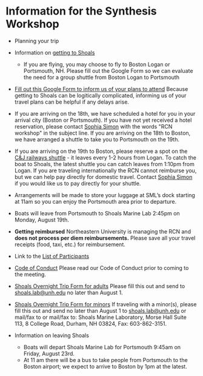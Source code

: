 # Information for the Synthesis Workshop

* Planning your trip

 * Information on [getting to Shoals](https://www.shoalsmarinelaboratory.org/getting-shoals)
   * If you are flying, you may choose to fly to Boston Logan or Portsmouth, NH. Please fill out the Google Form so we can evaluate the need for a group shuttle from Boston Logan to Portsmouth

  * [Fill out this Google Form to inform us of your plans to attend](https://docs.google.com/forms/d/e/1FAIpQLSc94p1QnjrFbVjWTch454LbhIfDDplVDi7bE8UC8Emzep2WuQ/viewform) Because getting to Shoals can be logitically complicated, informing us of your travel plans can be helpful if any delays arise.

  * If you are arriving on the 18th, we have scheduled a hotel for you in your arrival city (Boston or Portsmouth). If you have not yet received a hotel reservation, please contact [Sophia Simon](s.simon@northeastern.edu) with the words "RCN workshop" in the subject line. If you are arriving on the 18th to Boston, we have arranged a shuttle to take you to Portsmouth on the 19th.

  * If you are arriving on the 19th to Boston, please reserve a spot on the [C&J railways shuttle](https://www.ridecj.com/schedules/view-schedules/?departure=951&arrival=949&departuredate=2019-08-19) - it leaves every 1-2 hours from Logan. To catch the boat to Shoals, the latest shuttle you can catch leaves from 1:10pm from Logan. If you are traveling internationally the RCN cannot reimburse you, but we can help pay directly for domestic travel. Contact [Sophia Simon](s.simon@northeastern.edu) if you would like us to pay directly for your shuttle.

  * Arrangements will be made to store your luggage at SML’s dock starting at 11am so you can enjoy the Portsmouth area prior to departure.

  * Boats will leave from Portsmouth to Shoals Marine Lab 2:45pm on Monday, August 19th. 
  
  * **Getting reimbursed** Northeastern University is managing the RCN and **does not process per diem reimbursements.** Please save all your travel receipts (food, taxi, etc.) for reimbursement.


* Link to the [List of Participants](participant_list.csv)

* [Code of Conduct](code_conduct.md) Please read our Code of Conduct prior to coming to the meeting. 

* [Shoals Overnight Trip Form for adults](https://www.shoalsmarinelaboratory.org/sites/shoalsmarinelaboratory.org/files/media/pdf/VisitorForms/ada_sml2016_overnighter_forms_adult.pdf) Please fill this out and send to shoals.lab@unh.edu no later than August 1.

* [Shoals Overnight Trip Form for minors](https://www.shoalsmarinelaboratory.org/sites/shoalsmarinelaboratory.org/files/media/pdf/VisitorForms/ada_sml2016_minors_overnighter_forms.pdf) If traveling with a minor(s), please fill this out and send no later than August 1 to shoals.lab@unh.edu or mail/fax to or mail/fax to: Shoals Marine Laboratory, Morse Hall Suite 113, 8 College Road, Durham, NH 03824, Fax: 603-862-3151.

* Information on leaving Shoals
 
  * Boats will depart Shoals Marine Lab for Portsmouth 9:45am on Friday, August 23rd.
  * At 11 am there will be a bus to take people from Portsmouth to the Boston airport; we expect to arrive to Boston by 1pm at the latest.
